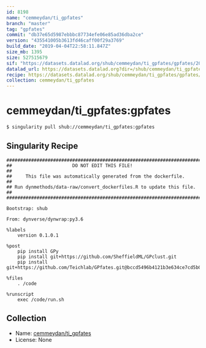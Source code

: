 ```yaml
---
id: 8198
name: "cemmeydan/ti_gpfates"
branch: "master"
tag: "gpfates"
commit: "db37e65d5987ebbbc87734efe06e85ad36dba2ce"
version: "435541005b3613fd46caff00f29a3769"
build_date: "2019-04-04T22:58:11.847Z"
size_mb: 1395
size: 527515679
sif: "https://datasets.datalad.org/shub/cemmeydan/ti_gpfates/gpfates/2019-04-04-db37e65d-43554100/435541005b3613fd46caff00f29a3769.simg"
datalad_url: https://datasets.datalad.org?dir=/shub/cemmeydan/ti_gpfates/gpfates/2019-04-04-db37e65d-43554100/
recipe: https://datasets.datalad.org/shub/cemmeydan/ti_gpfates/gpfates/2019-04-04-db37e65d-43554100/Singularity
collection: cemmeydan/ti_gpfates
---
```


# cemmeydan/ti_gpfates:gpfates

```bash
$ singularity pull shub://cemmeydan/ti_gpfates:gpfates
```

## Singularity Recipe

```singularity
########################################################################
##                      DO NOT EDIT THIS FILE!                        ##
##     This file was automatically generated from the dockerfile.     ##
## Run dynmethods/data-raw/convert_dockerfiles.R to update this file. ##
########################################################################

Bootstrap: shub

From: dynverse/dynwrap:py3.6

%labels
    version 0.1.0.1

%post
    pip install GPy
    pip install git+https://github.com/SheffieldML/GPclust.git
    pip install git+https://github.com/Teichlab/GPfates.git@bccd5496b4121b3e634ce7cd5b0bff823b2850fa

%files
    . /code

%runscript
    exec /code/run.sh
```

## Collection

 - Name: [cemmeydan/ti_gpfates](https://github.com/cemmeydan/ti_gpfates)
 - License: None

